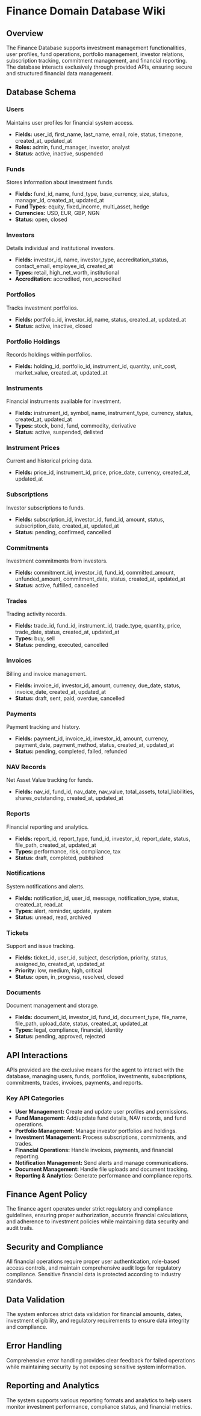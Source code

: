 # Finance Domain Database Wiki

## Overview

The Finance Database supports investment management functionalities, user profiles, fund operations, portfolio management, investor relations, subscription tracking, commitment management, and financial reporting. The database interacts exclusively through provided APIs, ensuring secure and structured financial data management.

## Database Schema

### Users

Maintains user profiles for financial system access.

- **Fields:** user_id, first_name, last_name, email, role, status, timezone, created_at, updated_at
- **Roles:** admin, fund_manager, investor, analyst
- **Status:** active, inactive, suspended

### Funds

Stores information about investment funds.

- **Fields:** fund_id, name, fund_type, base_currency, size, status, manager_id, created_at, updated_at
- **Fund Types:** equity, fixed_income, multi_asset, hedge
- **Currencies:** USD, EUR, GBP, NGN
- **Status:** open, closed

### Investors

Details individual and institutional investors.

- **Fields:** investor_id, name, investor_type, accreditation_status, contact_email, employee_id, created_at
- **Types:** retail, high_net_worth, institutional
- **Accreditation:** accredited, non_accredited

### Portfolios

Tracks investment portfolios.

- **Fields:** portfolio_id, investor_id, name, status, created_at, updated_at
- **Status:** active, inactive, closed

### Portfolio Holdings

Records holdings within portfolios.

- **Fields:** holding_id, portfolio_id, instrument_id, quantity, unit_cost, market_value, created_at, updated_at

### Instruments

Financial instruments available for investment.

- **Fields:** instrument_id, symbol, name, instrument_type, currency, status, created_at, updated_at
- **Types:** stock, bond, fund, commodity, derivative
- **Status:** active, suspended, delisted

### Instrument Prices

Current and historical pricing data.

- **Fields:** price_id, instrument_id, price, price_date, currency, created_at, updated_at

### Subscriptions

Investor subscriptions to funds.

- **Fields:** subscription_id, investor_id, fund_id, amount, status, subscription_date, created_at, updated_at
- **Status:** pending, confirmed, cancelled

### Commitments

Investment commitments from investors.

- **Fields:** commitment_id, investor_id, fund_id, committed_amount, unfunded_amount, commitment_date, status, created_at, updated_at
- **Status:** active, fulfilled, cancelled

### Trades

Trading activity records.

- **Fields:** trade_id, fund_id, instrument_id, trade_type, quantity, price, trade_date, status, created_at, updated_at
- **Types:** buy, sell
- **Status:** pending, executed, cancelled

### Invoices

Billing and invoice management.

- **Fields:** invoice_id, investor_id, amount, currency, due_date, status, invoice_date, created_at, updated_at
- **Status:** draft, sent, paid, overdue, cancelled

### Payments

Payment tracking and history.

- **Fields:** payment_id, invoice_id, investor_id, amount, currency, payment_date, payment_method, status, created_at, updated_at
- **Status:** pending, completed, failed, refunded

### NAV Records

Net Asset Value tracking for funds.

- **Fields:** nav_id, fund_id, nav_date, nav_value, total_assets, total_liabilities, shares_outstanding, created_at, updated_at

### Reports

Financial reporting and analytics.

- **Fields:** report_id, report_type, fund_id, investor_id, report_date, status, file_path, created_at, updated_at
- **Types:** performance, risk, compliance, tax
- **Status:** draft, completed, published

### Notifications

System notifications and alerts.

- **Fields:** notification_id, user_id, message, notification_type, status, created_at, read_at
- **Types:** alert, reminder, update, system
- **Status:** unread, read, archived

### Tickets

Support and issue tracking.

- **Fields:** ticket_id, user_id, subject, description, priority, status, assigned_to, created_at, updated_at
- **Priority:** low, medium, high, critical
- **Status:** open, in_progress, resolved, closed

### Documents

Document management and storage.

- **Fields:** document_id, investor_id, fund_id, document_type, file_name, file_path, upload_date, status, created_at, updated_at
- **Types:** legal, compliance, financial, identity
- **Status:** pending, approved, rejected

## API Interactions

APIs provided are the exclusive means for the agent to interact with the database, managing users, funds, portfolios, investments, subscriptions, commitments, trades, invoices, payments, and reports.

### Key API Categories

- **User Management:** Create and update user profiles and permissions.
- **Fund Management:** Add/update fund details, NAV records, and fund operations.
- **Portfolio Management:** Manage investor portfolios and holdings.
- **Investment Management:** Process subscriptions, commitments, and trades.
- **Financial Operations:** Handle invoices, payments, and financial reporting.
- **Notification Management:** Send alerts and manage communications.
- **Document Management:** Handle file uploads and document tracking.
- **Reporting & Analytics:** Generate performance and compliance reports.

## Finance Agent Policy

The finance agent operates under strict regulatory and compliance guidelines, ensuring proper authorization, accurate financial calculations, and adherence to investment policies while maintaining data security and audit trails.

## Security and Compliance

All financial operations require proper user authentication, role-based access controls, and maintain comprehensive audit logs for regulatory compliance. Sensitive financial data is protected according to industry standards.

## Data Validation

The system enforces strict data validation for financial amounts, dates, investment eligibility, and regulatory requirements to ensure data integrity and compliance.

## Error Handling

Comprehensive error handling provides clear feedback for failed operations while maintaining security by not exposing sensitive system information.

## Reporting and Analytics

The system supports various reporting formats and analytics to help users monitor investment performance, compliance status, and financial metrics.
